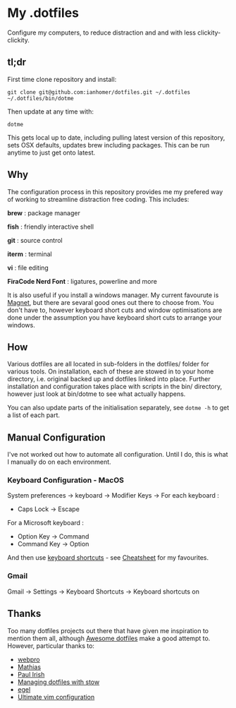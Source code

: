 # My .dotfiles

Configure my computers, to reduce distraction and and with less
clickity-clickity.

## tl;dr

First time clone repository and install:

    git clone git@github.com:ianhomer/dotfiles.git ~/.dotfiles
    ~/.dotfiles/bin/dotme

Then update at any time with:

    dotme

This gets local up to date, including pulling latest version of this repository,
sets OSX defaults, updates brew including packages. This can be run anytime to
just get onto latest.

## Why

The configuration process in this repository provides me my prefered way of
working to streamline distraction free coding. This includes:

**brew**
: package manager

**fish**
: friendly interactive shell

**git**
: source control

**iterm**
: terminal

**vi**
: file editing

**FiraCode Nerd Font**
: ligatures, powerline and more

It is also useful if you install a windows manager. My current favourute is
[Magnet](https://magnet.crowdcafe.com), but there are sevaral good ones out
there to choose from. You don't have to, however keyboard short cuts and window
optimisations are done under the assumption you have keyboard short cuts to
arrange your windows.

## How

Various dotfiles are all located in sub-folders in the dotfiles/ folder for
various tools. On installation, each of these are stowed in to your home
directory, i.e. original backed up and dotfiles linked into place. Further
installation and configuration takes place with scripts in the bin/ directory,
however just look at bin/dotme to see what actually happens.

You can also update parts of the initialisation separately, see `dotme -h` to
get a list of each part.

## Manual Configuration

I've not worked out how to automate all configuration. Until I do, this is what
I manually do on each environment.

### Keyboard Configuration - MacOS

System preferences -> keyboard -> Modifier Keys -> For each keyboard :

* Caps Lock -> Escape

For a Microsoft keyboard :

* Option Key -> Command
* Command Key -> Option

And then use [keyboard shortcuts](https://support.google.com/mail/answer/6594) -
see [Cheatsheet](./CHEATSHEET.md) for my favourites.

### Gmail

Gmail -> Settings -> Keyboard Shortcuts -> Keyboard shortcuts on

## Thanks

Too many dotfiles projects out there that have given me inspiration to mention
them all, although [Awesome
dotfiles](https://github.com/webpro/awesome-dotfiles) make a good attempt to.
However, particular thanks to:

* [webpro](https://github.com/webpro/dotfiles)
* [Mathias]( https://github.com/mathiasbynens/dotfiles )
* [Paul Irish](https://github.com/paulirish/dotfiles)
* [Managing dotfiles with stow](https://alexpearce.me/2016/02/managing-dotfiles-with-stow/)
* [egel](https://github.com/egel/dotfiles)
* [Ultimate vim configuration](https://github.com/amix/vimrc)
